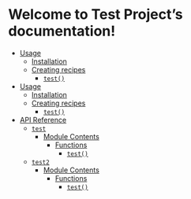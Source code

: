 <!-- Test Project documentation master file, created by
sphinx-quickstart on Fri Aug 30 17:07:56 2019.
You can adapt this file completely to your liking, but it should at least
contain the root `toctree` directive. -->

# Welcome to Test Project’s documentation!

* [Usage](usage.md)
  * [Installation](usage.md#installation)
  * [Creating recipes](usage.md#creating-recipes)
    * [`test()`](usage.md#test.test)
* [Usage](package1/usage.md)
  * [Installation](package1/usage.md#installation)
  * [Creating recipes](package1/usage.md#creating-recipes)
    * [`test()`](package1/usage.md#test2.test)
* [API Reference](autoapi/index.md)
  * [`test`](autoapi/test/index.md)
    * [Module Contents](autoapi/test/index.md#module-contents)
      * [Functions](autoapi/test/index.md#functions)
        * [`test()`](autoapi/test/index.md#test.test)
  * [`test2`](autoapi/test2/index.md)
    * [Module Contents](autoapi/test2/index.md#module-contents)
      * [Functions](autoapi/test2/index.md#functions)
        * [`test()`](autoapi/test2/index.md#test2.test)
